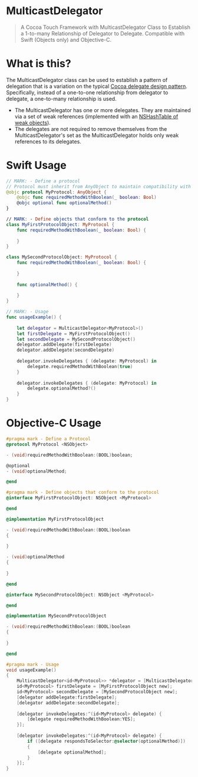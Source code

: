 # MulticastDelegator
> A Cocoa Touch Framework with MulticastDelegator Class to Establish a 1-to-many Relationship of Delegator to Delegate. 
Compatible with Swift (Objects only) and Objective-C.

# What is this?
The MulticastDelegator class can be used to establish a pattern of delegation that is a variation on the typical [Cocoa delegate design pattern](https://developer.apple.com/documentation/swift/cocoa_design_patterns/using_delegates_to_customize_object_behavior). Specifically, instead of a one-to-one relationship from delegator to delegate, a one-to-many relationship is used.

* The MulticastDelegator has one or more delegates. They are maintained via a set of weak references (implemented with an [NSHashTable of weak objects](https://developer.apple.com/documentation/foundation/nshashtable/1412241-weakobjectshashtable)).
* The delegates are not required to remove themselves from the MulticastDelegator's set as the MulticastDelegator holds only weak references to its delegates.


# Swift Usage
```Swift
// MARK: - Define a protocol
// Protocol must inherit from AnyObject to maintain compatibility with Objective-C
@objc protocol MyProtocol: AnyObject {
    @objc func requiredMethodWithBoolean(_ boolean: Bool)
    @objc optional func optionalMethod()
}

// MARK: - Define objects that conform to the protocol
class MyFirstProtocolObject: MyProtocol {
    func requiredMethodWithBoolean(_ boolean: Bool) {
        
    }
}

class MySecondProtocolObject: MyProtocol {
    func requiredMethodWithBoolean(_ boolean: Bool) {
        
    }
    
    func optionalMethod() {
        
    }
}

// MARK: - Usage
func usageExample() {
    
    let delegator = MulticastDelegator<MyProtocol>()
    let firstDelegate = MyFirstProtocolObject()
    let secondDelegate = MySecondProtocolObject()
    delegator.addDelegate(firstDelegate)
    delegator.addDelegate(secondDelegate)
    
    delegator.invokeDelegates { (delegate: MyProtocol) in
        delegate.requiredMethodWithBoolean(true)
    }
    
    delegator.invokeDelegates { (delegate: MyProtocol) in
        delegate.optionalMethod?()
    }
}

```

# Objective-C Usage
```Objective-C
#pragma mark - Define a Protocol
@protocol MyProtocol <NSObject>

- (void)requiredMethodWithBoolean:(BOOL)boolean;

@optional
- (void)optionalMethod;

@end

#pragma mark - Define objects that conform to the protocol
@interface MyFirstProtocolObject: NSObject <MyProtocol>

@end

@implementation MyFirstProtocolObject

- (void)requiredMethodWithBoolean:(BOOL)boolean
{
    
}

- (void)optionalMethod
{
    
}

@end

@interface MySecondProtocolObject: NSObject <MyProtocol>

@end

@implementation MySecondProtocolObject

- (void)requiredMethodWithBoolean:(BOOL)boolean
{
    
}

@end

#pragma mark - Usage
void usageExample()
{
    MulticastDelegator<id<MyProtocol>> *delegator = [MulticastDelegator new];
    id<MyProtocol> firstDelegate = [MyFirstProtocolObject new];
    id<MyProtocol> secondDelegate = [MySecondProtocolObject new];
    [delegator addDelegate:firstDelegate];
    [delegator addDelegate:secondDelegate];
    
    [delegator invokeDelegates:^(id<MyProtocol> delegate) {
        [delegate requiredMethodWithBoolean:YES];
    }];
    
    [delegator invokeDelegates:^(id<MyProtocol> delegate) {
        if ([delegate respondsToSelector:@selector(optionalMethod)])
        {
            [delegate optionalMethod];
        }
    }];
}

```
